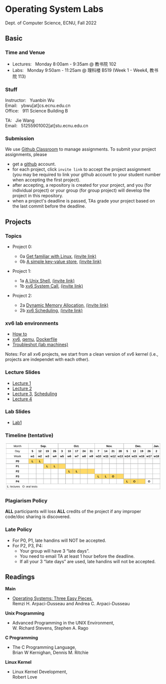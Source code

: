 # Operating System Labs

Dept. of Computer Science, ECNU, Fall 2022

## Basic 

### Time and Venue

* Lectures: &nbsp;  Monday 8:00am - 9:35am @ 教书院 102
* Labs: &nbsp; Monday 9:50am - 11:25am @ 理科楼 B519 (Week 1 - Week4, 教书院 113)

### Stuff

Instructor: &nbsp; Yuanbin Wu  
Email: &nbsp; ybwu\[at\]cs.ecnu.edu.cn  
Office: &nbsp; 911 Science Building B

TA: &nbsp; Jie Wang  
Email: &nbsp; 51255901002\[at\]stu.ecnu.edu.cn

### Submission

We use [Github Classroom](https://classroom.github.com/) to manage assignments.
To submit your project assignments, please 
  - get a [github](https://www.github.com) account.
  - for each project, click ``invite link`` to accept the project assignment 
(you may be required to link your github account to your student number when accepting the first project).
  - after accepting, a repository is created for your project, and you (for individual project) or your group (for group project) will develop the project in this repository.
  - when a project's deadline is passed, TAs grade your project based on the last commit before the deadline.



## Projects

### Topics

* Project 0: 
  * 0a [Get familiar with Linux](../projects/linux/linux_warmup/), [(invite link)](https://classroom.github.com/a/2EFv7IL3)
  * 0b [A simple key-value store](../projects/linux/kv_store), [(invite link)](https://classroom.github.com/a/dKp6Y5z_)

* Project 1: 
  * 1a [A Unix Shell](../projects/linux/myshell/), [(invite link)](https://classroom.github.com/a/m8SlBYTH)
  * 1b [xv6 System Call](../projects/xv6/system_call/), [(invite link)](https://classroom.github.com/a/9c4PqiuJ)

* Project 2: 
  * 2a [Dynamic Memory Allocation](../projects/linux/malloc/), [(invite link)](https://classroom.github.com/a/IunKqXl7)
  * 2b [xv6 Scheduling](../projects/xv6/scheduling/), [(invite link)](https://classroom.github.com/a/uS6fgBvO)

<!--
* Project 3: 
  * 3a [Locks and Threads](../projects/linux/lock_thread/), [(invite link)](https://classroom.github.com/a/lgsuXdaD)
  * 3b [xv6 VM Layout](../projects/xv6/vmlayout/), [(invite link)](https://classroom.github.com/a/DQWnkkcL)

* Project 4: 
  - 4a [File Defragmentation](../projects/linux/defragmentation/), [(invite link)](https://classroom.github.com/a/ijOXoW3a)
  - 4b [xv6 Kernel Thread](../projects/xv6/thread/), [(invite link)](https://classroom.github.com/a/P3RglByW)
  -->

### xv6 lab environments

- [How to](../xv6env/)
- [xv6](../xv6env/xv6.tar.gz), [qemu](../xv6env/qemu-6.828-2.9.0.tar.gz), [Dockerfile](../xv6env/Dockerfile)
- [Troubleshot (lab machines)](../xv6env/qemu-lab-install.pdf)


Notes: For all xv6 projects, we start from a clean version of xv6 kernel (i.e., projects are independet with each other). 

### Lecture Slides

* [Lecture 1](slides/lecture-1.pdf)
* [Lecture 2](slides/lecture-2.pdf)
* [Lecture 3](slides/lecture-3.pdf), [Scheduling](slides/Scheduling.pdf)
* [Lecture 4](slides/lecture-4.pdf)
<!--
* [Lecture 5](slides/lecture-5.pdf)
* [Lecture 6](slides/lecture-6.pdf)
* [Lecture 7](slides/lecture-7.pdf)
-->


### Lab Slides

* [Lab1](slides/lab-1.pdf)
<!--
* [Lab2 git](slides/lab2git.pdf)
* [Lab4 make](slides/lab4make.pdf)
-->


### Timeline (tentative)

 ![timeline](images/timeline.png)

### Plagiarism Policy

**ALL** participants will loss **ALL** credits of the project 
if any improper code/doc sharing is discovered.

### Late Policy

* For P0, P1, late handins will NOT be accepted.
* For P2, P3, P4:
    - Your group will have 3 “late days”.
    - You need to email TA at least 1 hour before the deadline.   
    - If all your 3 “late days” are used, late handins will not be accepted.


## Readings

**Main**

* [Operating Systems: Three Easy Pieces](http://pages.cs.wisc.edu/~remzi/OSTEP/),  
  Remzi H. Arpaci-Dusseau and Andrea C. Arpaci-Dusseau

**Unix Programming**

* Advanced Programming in the UNIX Environment,   
  W. Richard Stevens, Stephen A. Rago

**C Programming**

* The C Programming Language,  
  Brian W Kernighan, Dennis M. Ritchie

**Linux Kernel**

* Linux Kernel Development,  
  Robert Love

